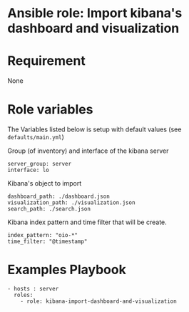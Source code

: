 Ansible role: Import kibana's dashboard and visualization
=====

# Requirement

None


# Role variables

The Variables listed below is setup with default values (see `defaults/main.yml`)

 Group (of inventory) and interface of the kibana server

```
server_group: server
interface: lo
```
Kibana's object to import
```
dashboard_path: ./dashboard.json
visualization_path: ./visualization.json
search_path: ./search.json
```
Kibana index pattern and time filter that will be create.
```
index_pattern: "oio-*"
time_filter: "@timestamp"

```


# Examples Playbook

```
- hosts : server
  roles:
    - role: kibana-import-dashboard-and-visualization
```
